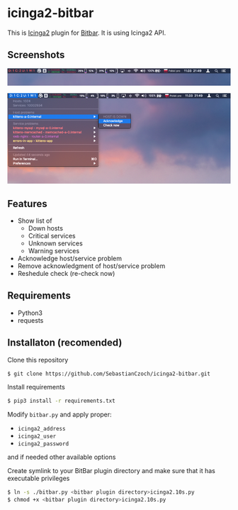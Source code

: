 icinga2-bitbar
==============

This is [Icinga2](https://icinga.com) plugin for [Bitbar](https://github.com/matryer/bitbar). It is using Icinga2 API.

## Screenshots
![screenshot](./assets/bitbar1.png)

![screenshot](./assets/bitbar2.png)

## Features
* Show list of
  * Down hosts
  * Critical services
  * Unknown services
  * Warning services
* Acknowledge host/service problem
* Remove acknowledgment of host/service problem
* Reshedule check (re-check now)

## Requirements
* Python3
* requests

## Installaton (recomended)
Clone this repository
```bash
$ git clone https://github.com/SebastianCzoch/icinga2-bitbar.git
```

Install requirements
```bash
$ pip3 install -r requirements.txt
```

Modify `bitbar.py` and apply proper:
* `icinga2_address`
* `icinga2_user`
* `icinga2_password`

and if needed other available options

Create symlink to your BitBar plugin directory and make sure that it has executable privileges
```bash
$ ln -s ./bitbar.py <bitbar plugin directory>icinga2.10s.py
$ chmod +x <bitbar plugin directory>icinga2.10s.py
```

